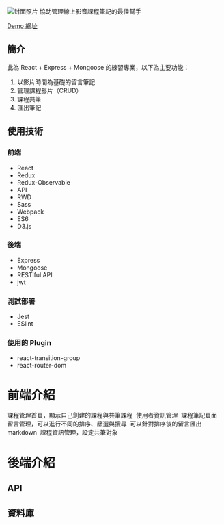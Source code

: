 ![封面照片](https://i.imgur.com/sq8Lr9t.png)
協助管理線上影音課程筆記的最佳幫手

[ Demo 網址]()

## 簡介
此為 React + Express + Mongoose 的練習專案，以下為主要功能：

1. 以影片時間為基礎的留言筆記
2. 管理課程影片（CRUD）
3. 課程共筆
4. 匯出筆記

## 使用技術
### 前端
* React 
* Redux 
* Redux-Observable 
* API 
* RWD
* Sass
* Webpack 
* ES6
* D3.js 

### 後端
* Express 
* Mongoose 
* RESTiful API 
* jwt 

### 測試部署
* Jest 
* ESlint

### 使用的 Plugin 
* react-transition-group
* react-router-dom

# 前端介紹
課程管理首頁，顯示自己創建的課程與共筆課程
![]()
使用者資訊管理
![]()
課程筆記頁面
![]()
留言管理，可以進行不同的排序、篩選與搜尋
![]()
可以針對排序後的留言匯出 markdown 
![]()
課程資訊管理，設定共筆對象
![]()

# 後端介紹
## API
## 資料庫
